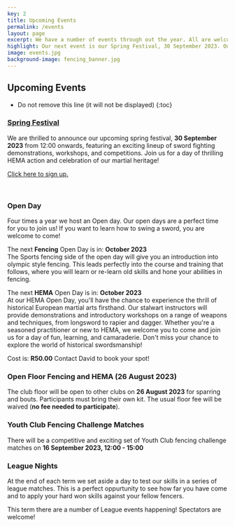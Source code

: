 ```yaml
---
key: 2
title: Upcoming Events
permalink: /events
layout: page
excerpt: We have a number of events through out the year. All are welcome to join us on our Open Days to get a taste and sense of what we do. Please contact us to book your place in the Open day session!
highlight: Our next event is our Spring Festival, 30 September 2023. Our next fencing open day is in October 2023. Our next HEMA open day is in October 2023. Please contact David to book your spot!
image: events.jpg
background-image: fencing_banner.jpg
---
```


## Upcoming Events

* Do not remove this line (it will not be displayed)
{:toc}

### [Spring Festival](https://docs.google.com/forms/d/e/1FAIpQLSfFvcVPeN--wE0M9nI4CBznVBJNNM6WT6iHnult2fzljXxMXA/viewform)
We are thrilled to announce our upcoming spring festival, **30 September 2023** from 12:00 onwards, featuring an exciting lineup of sword fighting demonstrations, workshops, and competitions. Join us for a day of thrilling HEMA action and celebration of our martial heritage!  

[Click here to sign up.](https://docs.google.com/forms/d/e/1FAIpQLSfFvcVPeN--wE0M9nI4CBznVBJNNM6WT6iHnult2fzljXxMXA/viewform)

<br/>


### Open Day  
Four times a year we host an Open day. Our open days are a perfect time for you to join us! If you want to learn how to swing a sword, you are welcome to come!

The next **Fencing** Open Day is in: **October 2023**  
The Sports fencing side of the open day will give you an introduction into olympic style fencing. This leads perfectly into the course and training that follows, where you will learn or re-learn old skills and hone your abilities in fencing.

The next **HEMA** Open Day is in: **October 2023**  
At our HEMA Open Day, you'll have the chance to experience the thrill of historical European martial arts firsthand. Our stalwart instructors will provide demonstrations and introductory workshops on a range of weapons and techniques, from longsword to rapier and dagger. Whether you're a seasoned practitioner or new to HEMA, we welcome you to come and join us for a day of fun, learning, and camaraderie. Don't miss your chance to explore the world of historical swordsmanship!

Cost is: **R50.00**
Contact David to book your spot!

### Open Floor Fencing and HEMA (26 August 2023)
The club floor will be open to other clubs on **26 August 2023** for sparring and bouts. Participants must bring their own kit. The usual floor fee will be waived (**no fee needed to participate**). 

### Youth Club Fencing Challenge Matches
There will be a competitive and exciting set of Youth Club fencing challenge matches on **16 September 2023, 12:00 - 15:00**

### League Nights

At the end of each term we set aside a day to test our skills in a series of league matches. This is a perfect oppurtunity to see how far you have come and to apply your hard won skills against your fellow fencers.

This term there are a number of League events happening! Spectators are welcome!

